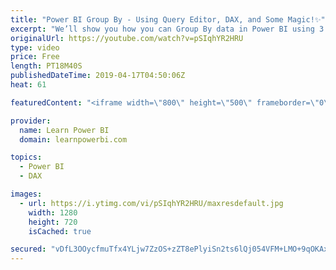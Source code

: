 ```yaml
---
title: "Power BI Group By - Using Query Editor, DAX, and Some Magic!✨"
excerpt: "We’ll show you how you can Group By data in Power BI using 3 easy ways. 👉 Download Power BI File in Video at https://web.learnpowerbi.com/download/ We’d cover the 3 different ways you can use Group By to summarize your data:  • Group By Using Query Editor • Group By Using DAX SUMMARIZECOLUMNS • Group"
originalUrl: https://youtube.com/watch?v=pSIqhYR2HRU
type: video
price: Free
length: PT18M40S
publishedDateTime: 2019-04-17T04:50:06Z
heat: 61

featuredContent: "<iframe width=\"800\" height=\"500\" frameborder=\"0\" src=\"https://www.youtube.com/embed/pSIqhYR2HRU\" allow=\"accelerometer; autoplay; encrypted-media; gyroscope; picture-in-picture\" allowfullscreen></iframe>"

provider:
  name: Learn Power BI
  domain: learnpowerbi.com

topics:
  - Power BI
  - DAX

images:
  - url: https://i.ytimg.com/vi/pSIqhYR2HRU/maxresdefault.jpg
    width: 1280
    height: 720
    isCached: true

secured: "vDfL3OOycfmuTfx4YLjw7ZzOS+zZT8ePlyiSn2ts6lQj054VFM+LMO+9qOKAxDc05aRZcaBOYwp1WBWRhlt2ahfakyNBi0jdT1wSKlrcnPd1a6cS/Mc6IlCR8D+XdctBYiq3+VwfcSYdMHg3kljV0wyn9kdQW6UsAwKuIG8ZGmkB02jcMPCfQUfGJclHIYJdnphU4HAgfotPFQpSjBlB7CKPDRmLgfHxlFQn247VHPW9bRlEUgrABXWkqPbfiXaTCdht3Sf1EOmnQuU5DiGcCdx8XPeK1OAvaJsGNZJXxkfFL1xECiHlC1ra4W1nv2Ztf8d2UC3xCkjpJXeeG0cymNdourY9DiwtVsQfI05A5SP8+r2SDbu55v0TuxwZvKA8kqxIChSNawxw5X7HjlngeGE1JZMi56bOWzjBl/p6on6XePHHnctVdGqiDz1B/VyY;0Fo244W+1zE+lXp7etD+JA=="
---
```


